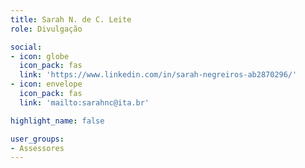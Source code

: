 ```yaml
---
title: Sarah N. de C. Leite
role: Divulgação

social:
- icon: globe
  icon_pack: fas
  link: 'https://www.linkedin.com/in/sarah-negreiros-ab2870296/'
- icon: envelope
  icon_pack: fas
  link: 'mailto:sarahnc@ita.br'

highlight_name: false

user_groups:
- Assessores
---
```

